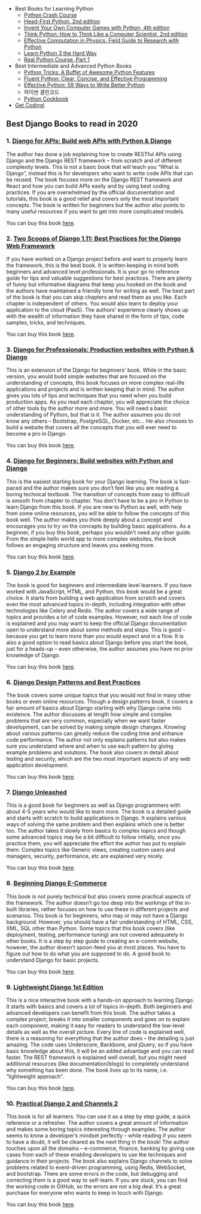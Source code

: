 - Best Books for Learning Python
  - [Python Crash Course](https://realpython.com/best-python-books/#python-crash-course)
  - [Head-First Python, 2nd edition](https://realpython.com/best-python-books/#head-first-python-2nd-edition)
  - [Invent Your Own Computer Games with Python, 4th edition](https://realpython.com/best-python-books/#invent-your-own-computer-games-with-python-4th-edition)
  - [Think Python: How to Think Like a Computer Scientist, 2nd edition](https://realpython.com/best-python-books/#think-python-how-to-think-like-a-computer-scientist-2nd-edition)
  - [Effective Computation in Physics: Field Guide to Research with Python](https://realpython.com/best-python-books/#effective-computation-in-physics-field-guide-to-research-with-python)
  - [Learn Python 3 the Hard Way](https://realpython.com/best-python-books/#learn-python-3-the-hard-way)
  - [Real Python Course, Part 1](https://realpython.com/best-python-books/#real-python-course-part-1)
- Best Intermediate and Advanced Python Books
  - [Python Tricks: A Buffet of Awesome Python Features](https://realpython.com/best-python-books/#python-tricks-a-buffet-of-awesome-python-features)
  - [Fluent Python: Clear, Concise, and Effective Programming](https://realpython.com/best-python-books/#fluent-python-clear-concise-and-effective-programming)
  - [Effective Python: 59 Ways to Write Better Python](https://realpython.com/best-python-books/#effective-python-59-ways-to-write-better-python)
  - 파이썬 클린코드
  - [Python Cookbook](https://realpython.com/best-python-books/#python-cookbook)
- [Get Coding!](https://realpython.com/best-python-books/#get-coding)

## **Best Django Books to read in 2020**

### **1. [Django for APIs: Build web APIs with Python & Django](https://geni.us/mTTAX)**

The author has done a job explaining how to create RESTful APIs using Django and the Django REST framework – from scratch and of different complexity levels. This is not a basic book that will teach you “What is Django”, instead this is for developers who want to write code APIs that can be reused. The book focuses more on the Django REST framework and React and how you can build APIs easily and by using best coding practices. If you are overwhelmed by the official documentation and tutorials, this book is a good relief and covers only the most important concepts. The book is written for beginners but the author also points to many useful resources if you want to get into more complicated models.

You can buy this book [here](https://geni.us/mTTAX).

### **2. [Two Scoops of Django 1.11: Best Practices for the Django Web Framework](https://geni.us/P3Tao28)**

If you have worked on a Django project before and want to properly learn the framework, this is the best book. It is written keeping in mind both beginners and advanced level professionals. It is your go-to reference guide for tips and valuable suggestions for best practices. There are plenty of funny but informative diagrams that keep you hooked on the book and the authors have maintained a friendly tone for writing as well. The best part of the book is that you can skip chapters and read them as you like. Each chapter is independent of others. You would also learn to deploy your application to the cloud (PaaS). The authors’ experience clearly shows up with the wealth of information they have shared in the form of tips, code samples, tricks, and techniques.

You can buy this book [here](https://geni.us/P3Tao28).

### **3. [Django for Professionals: Production websites with Python & Django](https://geni.us/ekIC)**

This is an extension of the Django for beginners’ book. While in the basic version, you would build simple websites that are focused on the understanding of concepts, this book focuses on more complex real-life applications and projects and is written keeping that in mind. The author gives you lots of tips and techniques that you need when you build production apps. As you read each chapter, you will appreciate the choice of other tools by the author more and more. You will need a basic understanding of Python, but that is it. The author assumes you do not know any others – Bootstrap, PostgreSQL, Docker, etc… He also chooses to build a website that covers all the concepts that you will ever need to become a pro in Django. 

You can buy this book [here](https://geni.us/ekIC).

### **4.** **[Django for Beginners: Build websites with Python and Django](https://geni.us/QDwzEI)**

This is the easiest starting book for your Django learning. The book is fast-paced and the author makes sure you don’t feel like you are reading a boring technical textbook. The transition of concepts from easy to difficult is smooth from chapter to chapter. You don’t have to be a pro in Python to learn Django from this book. If you are new to Python as well, with help from some online resources, you will be able to follow the concepts of this book well. The author makes you think deeply about a concept and encourages you to try on the concepts by building basic applications. As a beginner, if you buy this book, perhaps you wouldn’t need any other guide. From the simple hello world app to more complex websites, the book follows an engaging structure and leaves you seeking more. 

You can buy this book [here](https://geni.us/QDwzEI).

### **5. [Django 2 by Example](https://geni.us/lzCWVzv)**

The book is good for beginners and intermediate level learners. If you have worked with JavaScript, HTML, and Python, this book would be a great choice. It starts from building a web application from scratch and covers even the most advanced topics in-depth, including integration with other technologies like Celery and Redis. The author covers a wide range of topics and provides a lot of code examples. However, not each line of code is explained and you may want to keep the official Django documentation open to understand more about some methods and steps. This is good – because you get to learn more than you would expect and in a flow. It is also a good option to read basics about Django before you start the book, just for a heads-up – even otherwise, the author assumes you have no prior knowledge of Django.

You can buy this book [here](https://geni.us/lzCWVzv).

### **6. [Django Design Patterns and Best Practices](https://geni.us/SA53o)**

The book covers some unique topics that you would not find in many other books or even online resources. Though a design patterns book, it covers a fair amount of basics about Django starting with why Django came into existence. The author discusses at length how simple and complex problems that are very common, especially when we want faster development, can be solved by making simple design changes. Knowing about various patterns can greatly reduce the coding time and enhance code performance. The author not only explains patterns but also makes sure you understand where and when to use each pattern by giving example problems and solutions. The book also covers in detail about testing and security, which are the two most important aspects of any web application development.

You can buy this book [here](https://geni.us/SA53o).

### **7. [Django Unleashed](https://geni.us/jG4cguk)**

This is a good book for beginners as well as Django programmers with about 4-5 years who would like to learn more. The book is a detailed guide and starts with scratch to build applications in Django. It explains various ways of solving the same problem and then explains which one is better too. The author takes it slowly from basics to complex topics and though some advanced topics may be a bit difficult to follow initially, once you practice them, you will appreciate the effort the author has put to explain them. Complex topics like Generic views, creating custom users and managers, security, performance, etc are explained very nicely.

You can buy this book [here](https://geni.us/jG4cguk).

### 8. [**Beginning Django E-Commerce**](https://geni.us/Zogc)

This book is not purely technical but also covers some practical aspects of the framework. The author doesn’t go too deep into the workings of the in-built libraries; rather focuses on how to use these in different projects and scenarios. This book is for beginners, who may or may not have a Django background. However, you should have a fair understanding of HTML, CSS, XML, SQL other than Python. Some topics that this book covers (like deployment, testing, performance tuning) are not covered adequately in other books. It is a step by step guide to creating an e-comm website, however, the author doesn’t spoon-feed you at most places. You have to figure out how to do what you are supposed to do. A good book to understand Django for basic projects. 

You can buy this book [here](https://geni.us/Zogc).

### **9. [Lightweight Django 1st Edition](https://geni.us/vrzz)**

This is a nice interactive book with a hands-on approach to learning Django. It starts with basics and covers a lot of topics in-depth. Both beginners and advanced developers can benefit from this book. The author takes a complex project, breaks it into smaller components and goes on to explain each component, making it easy for readers to understand the low-level details as well as the overall picture. Every line of code is explained well, there is a reasoning for everything that the author does – the detailing is just amazing. The code uses Underscore, Backbone, and jQuery, so if you have basic knowledge about this, it will be an added advantage and you can read faster. The REST framework is explained well overall, but you might need additional resources (like documentation/blogs) to completely understand why something has been done. The book lives up to its name, i.e. “lightweight approach”.

You can buy this book [here](https://geni.us/vrzz).

### **10.** **[Practical Django 2 and Channels 2](https://geni.us/MRJFKC3)**

This book is for all learners. You can use it as a step by step guide, a quick reference or a refresher. The author covers a great amount of information and makes some boring topics interesting through examples. The author seems to know a developer’s mindset perfectly – while reading if you seem to have a doubt, it will be cleared as the next thing in the book! The author touches upon all the domains – e-commerce, finance, banking by giving use cases from each of these enabling developers to use the techniques and guidance in their projects. The book also explains Django channels to solve problems related to event-driven programming, using Redis, WebSocket, and bootstrap. There are some errors in the code, but debugging and correcting them is a good way to self-learn. If you are stuck, you can find the working code in GitHub, so the errors are not a big deal. It’s a great purchase for everyone who wants to keep in touch with Django.

You can buy this book [here](https://geni.us/MRJFKC3).